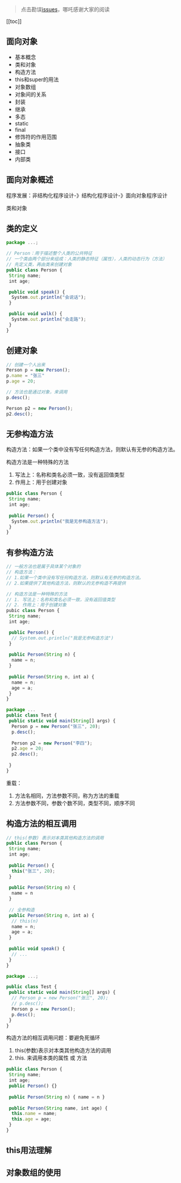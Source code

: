 > 点击勘误[issues](https://github.com/webVueBlog/learn-web/issues)，哪吒感谢大家的阅读

[[toc]]

## 面向对象

- 基本概念
- 类和对象
- 构造方法
- this和super的用法
- 对象数组
- 对象间的关系
- 封装
- 继承
- 多态
- static
- final
- 修饰符的作用范围
- 抽象类
- 接口
- 内部类

## 面向对象概述

程序发展：非结构化程序设计-》结构化程序设计-》面向对象程序设计

类和对象

## 类的定义

```js
package ...;

// Person：用于描述整个人类的公共特征
// 一个类由两个部分来组成：人类的静态特征（属性），人类的动态行为（方法）
// 先定义类，再由类来创建对象
public class Person {
 String name;
 int age;

 public void speak() {
  System.out.println("会说话");
 }

 public void walk() {
  System.out.println("会走路");
 }
}
```

## 创建对象

```js
// 创建一个人出来
Person p = new Person();
p.name = "张三"
p.age = 20;

// 方法也是通过对象，来调用
p.desc();

Person p2 = new Person();
p2.desc();
```

## 无参构造方法

构造方法：如果一个类中没有写任何构造方法，则默认有无参的构造方法。

构造方法是一种特殊的方法

1. 写法上：名称和类名必须一致，没有返回值类型
2. 作用上：用于创建对象

```js
public class Person {
 String name;
 int age;
 
 public Person() {
  System.out.println("我是无参构造方法");
 }
}
```

## 有参构造方法

```js
// 一般方法也是属于具体某个对象的
// 构造方法：
// 1.如果一个类中没有写任何构造方法，则默认有无参的构造方法。
// 2.如果提供了其他构造方法，则默认的无参构造不再提供

// 构造方法是一种特殊的方法
// 1. 写法上：名称和类名必须一致，没有返回值类型
// 2. 作用上：用于创建对象
pubic class Person {
 String name;
 int age;

 public Person() {
  // System.out.println("我是无参构造方法")
 }
 
 public Person(String n) {
  name = n;
 }
 
 public Person(String n, int a) {
  name = n;
  age = a;
 }
}
```

```js
package ...
public class Test {
 public static void main(String[] args) {
  Person p = new Person("张三", 20);
  p.desc();
  
  Person p2 = new Person("李四");
  p2.age = 20;
  p2.desc();
  
 }
}
```

重载：

1. 方法名相同，方法参数不同，称为方法的重载
2. 方法参数不同，参数个数不同，类型不同，顺序不同

## 构造方法的相互调用

```js
// this(参数) 表示对本类其他构造方法的调用
public class Person {
 String name;
 int age;
 
 public Person() {
  this("张三", 20);
 }
 
 public Person(String n) {
  name = n
 }
 
 // 全参构造
 public Person(String n, int a) {
  // this(n)
  name = n;
  age = a;
 }
 
 public void speak() {
  // ...
 }
}
```

```js
package ...;

public class Test {
 public static void main(String[] args) {
  // Person p = new Person("张三", 20);
  // p.desc();
  Person p = new Person();
  p.desc();
 }
}
```

构造方法的相互调用问题：要避免死循环

1. this(参数)表示对本类其他构造方法的调用
2. this. 来调用本类的属性 或 方法

```js
public class Person {
 String name;
 int age;
 public Person() {}
 
 public Person(String n) { name = n }
 
 public Person(String name, int age) {
  this.name = name;
  this.age = age;
 }
}
```

## this用法理解

## 对象数组的使用








